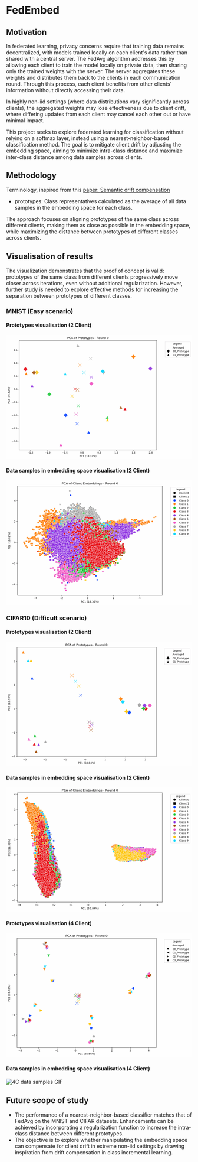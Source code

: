 # FedEmbed

## Motivation
In federated learning, privacy concerns require that training data remains decentralized, with models trained locally on each client's data rather than shared with a central server. The FedAvg algorithm addresses this by allowing each client to train the model locally on private data, then sharing only the trained weights with the server. The server aggregates these weights and distributes them back to the clients in each communication round. Through this process, each client benefits from other clients' information without directly accessing their data.

In highly non-iid settings (where data distributions vary significantly across clients), the aggregated weights may lose effectiveness due to client drift, where differing updates from each client may cancel each other out or have minimal impact.

This project seeks to explore federated learning for classification without relying on a softmax layer, instead using a nearest-neighbor-based classification method. The goal is to mitigate client drift by adjusting the embedding space, aiming to minimize intra-class distance and maximize inter-class distance among data samples across clients.

## Methodology
Terminology, inspired from this [paper: Semantic drift compensation](https://openaccess.thecvf.com/content_CVPR_2020/papers/Yu_Semantic_Drift_Compensation_for_Class-Incremental_Learning_CVPR_2020_paper.pdf)
- prototypes:  Class representatives calculated as the average of all data samples in the embedding space for each class.

The approach focuses on aligning prototypes of the same class across different clients, making them as close as possible in the embedding space, while maximizing the distance between prototypes of different classes across clients.

## Visualisation of results
The visualization demonstrates that the proof of concept is valid: prototypes of the same class from different clients progressively move closer across iterations, even without additional regularization. However, further study is needed to explore effective methods for increasing the separation between prototypes of different classes.

### MNIST (Easy scenario)

#### Prototypes visualisation (2 Client)

![2C Prototypes GIF](./assets/2C_mnist_prototypes.gif)

#### Data samples in embedding space visualisation (2 Client)

![2C data samples GIF](./assets/2C_mnist_clients.gif)


### CIFAR10 (Difficult scenario)

#### Prototypes visualisation (2 Client)

![2C Prototypes GIF](./assets/2C_cifar_prototypes.gif)

#### Data samples in embedding space visualisation (2 Client)

![2C data samples GIF](./assets/2C_cifar_clients.gif)

#### Prototypes visualisation (4 Client)

![2C Prototypes GIF](./assets/4C_cifar_prototypes.gif)

#### Data samples in embedding space visualisation (4 Client)

![4C data samples GIF](./assets/4C_cifar_clients.gif)

## Future scope of study
- The performance of a nearest-neighbor-based classifier matches that of FedAvg on the MNIST and CIFAR datasets. Enhancements can be achieved by incorporating a regularization function to increase the intra-class distance between different prototypes.
- The objective is to explore whether manipulating the embedding space can compensate for client drift in extreme non-iid settings by drawing inspiration from drift compensation in class incremental learning.